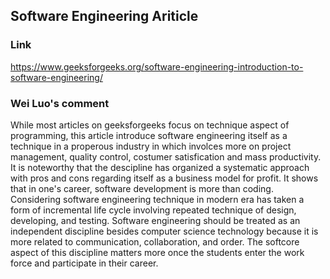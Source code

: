 ## Software Engineering Ariticle
### Link

https://www.geeksforgeeks.org/software-engineering-introduction-to-software-engineering/

### Wei Luo's comment

While most articles on geeksforgeeks focus on technique aspect of programming, this article introduce software engineering itself as a technique in a properous industry in which involces more on project management, quality control, costumer satisfication and mass productivity. It is noteworthy that the descipline has organized a systematic approach with pros and cons regarding itself as a business model for profit. It shows that in one's career, software development is more than coding. 
Considering software engineering technique in modern era has taken a form of incremental life cycle involving repeated technique of design, developing, and testing. Software engineering should be treated as an independent discipline besides computer science technology because it is more related to communication, collaboration, and order. The softcore aspect of this discipline matters more once the students enter the work force and participate in their career.